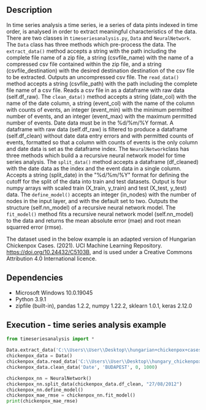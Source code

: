 ## Description 

In time series analysis a time series, ie a series of data pints indexed in time order, is analysed in order to extract meaningful characteristics of the data. There are two classes in `timeseriesanalysis.py`, `Data` and `NeuralNetwork`. The `Data` class has three methods which pre-process the data. The `extract_data()` method accepts a string with the path including the complete file name of a zip file, a string (csvfile_name) with the name of a compressed csv file contained within the zip file, and a string (csvfile_destination) with the desired destination destination of the csv file to be extracted. Outputs an uncompressed csv file. The `read_data()` method accepts a string (csvfile_path) with the path including the complete file name of a csv file. Reads a csv file in as a dataframe with raw data (self.df_raw). The `clean_data()` method accepts a string (date_col) with the name of the date column, a string (event_col) with the name of the column with counts of events, an integer (event_min) with the minimum permitted number of events, and an integer (event_max) with the maximum permitted number of events. Date data must be in the %d/%m/%Y format. A dataframe with raw data (self.df_raw) is filtered to produce a dataframe (self.df_clean) without date data entry errors and with permitted counts of events, formatted so that a column with counts of events is the only column and date data is set as the dataframe index. The `NeuralNetwork`class has three methods which build a a recursive neural network model for time series analysis. The `split_data()` method accepts a dataframe (df_cleaned) with the date data as the index and the event data in a single column. Accepts a string (split_date) in the "%d/%m/%Y" format for defining the cutoff for the split of the data into train and test datasets. Output is four numpy arrays with scaled train (X_train, y_train) and test (X_test, y_test) data. The `define_model()` accepts an integer (in_nodes) with the number of nodes in the input layer, and with the default set to two. Outputs the structure (self.nn_model) of a recursive neural network model. The `fit_model()` method fits a recursive neural network model (self.nn_model) to the data and returns the mean absolute error (mae) and root mean squarred error (rmse).

The dataset used in the below example is an adapted version of Hungarian Chickenpox Cases. (2021). UCI Machine Learning Repository. https://doi.org/10.24432/C5103B, and is used under a Creative Commons Attribution 4.0 International licence. 
  
## Dependencies
* Microsoft Windows 10.0.19045
* Python 3.9.1
* zipfile (built-in), pandas 1.2.2, numpy 1.22.2, sklearn 1.0.1, keras 2.12.0

## Execution - time series analysis example
```python
from timeseriesanalysis import *

Data.extract_data('C:\\Users\\User\\Desktop\\hungarian+chickenpox+cases.zip', 'hungary_chickenpox.csv', 'C:\\Users\\User\\Desktop')          
chickenpox_data = Data()
chickenpox_data.read_data('C:\\Users\\User\\Desktop\\hungary_chickenpox.csv')
chickenpox_data.clean_data('Date', 'BUDAPEST', 0, 1000) 

chickenpox_nn = NeuralNetwork()
chickenpox_nn.split_data(chickenpox_data.df_clean, "27/08/2012")  
chickenpox_nn.define_model()                                  
chickenpox_mae_rmse = chickenpox_nn.fit_model()
print(chickenpox_mae_rmse)
```


 
